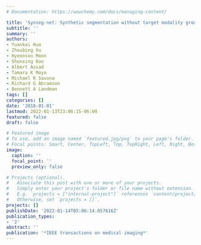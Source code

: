 ```yaml
---
# Documentation: https://wowchemy.com/docs/managing-content/

title: 'Synseg-net: Synthetic segmentation without target modality ground truth'
subtitle: ''
summary: ''
authors:
- Yuankai Huo
- Zhoubing Xu
- Hyeonsoo Moon
- Shunxing Bao
- Albert Assad
- Tamara K Moyo
- Michael R Savona
- Richard G Abramson
- Bennett A Landman
tags: []
categories: []
date: '2018-01-01'
lastmod: 2022-01-13T23:06:15-06:00
featured: false
draft: false

# Featured image
# To use, add an image named `featured.jpg/png` to your page's folder.
# Focal points: Smart, Center, TopLeft, Top, TopRight, Left, Right, BottomLeft, Bottom, BottomRight.
image:
  caption: ''
  focal_point: ''
  preview_only: false

# Projects (optional).
#   Associate this post with one or more of your projects.
#   Simply enter your project's folder or file name without extension.
#   E.g. `projects = ["internal-project"]` references `content/project/deep-learning/index.md`.
#   Otherwise, set `projects = []`.
projects: []
publishDate: '2022-01-14T05:06:14.057616Z'
publication_types:
- '2'
abstract: ''
publication: '*IEEE transactions on medical imaging*'
---
```

